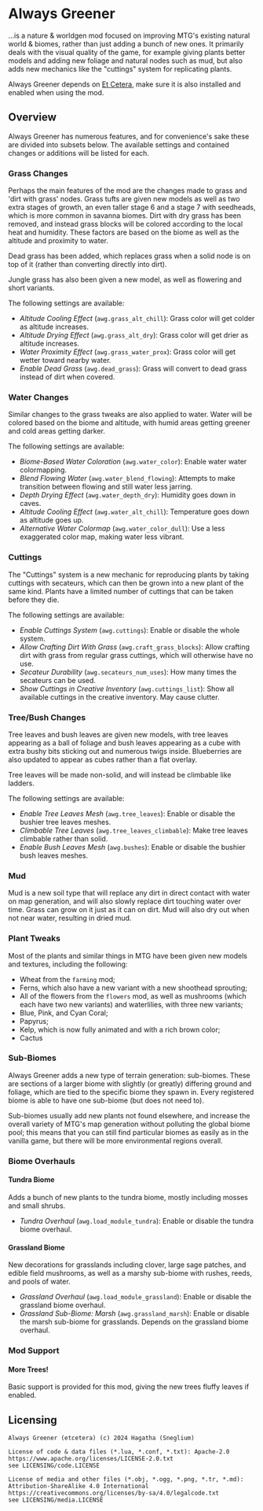 # Always Greener
...is a nature & worldgen mod focused on improving MTG's existing natural world & biomes, rather than just adding a bunch of new ones. It primarily deals with the visual quality of the game, for example giving plants better models and adding new foliage and natural nodes such as mud, but also adds new mechanics like the "cuttings" system for replicating plants.

Always Greener depends on [Et Cetera](https://content.minetest.net/packages/Hagatha/etcetera/), make sure it is also installed and enabled when using the mod.

## Overview

Always Greener has numerous features, and for convenience's sake these are divided into subsets below. The available settings and contained changes or additions will be listed for each.

### Grass Changes

Perhaps the main features of the mod are the changes made to grass and 'dirt with grass' nodes. Grass tufts are given new models as well as two extra stages of growth, an even taller stage 6 and a stage 7 with seedheads, which is more common in savanna biomes. Dirt with dry grass has been removed, and instead grass blocks will be colored according to the local heat and humidity. These factors are based on the biome as well as the altitude and proximity to water.  

Dead grass has been added, which replaces grass when a solid node is on top of it (rather than converting directly into dirt).  

Jungle grass has also been given a new model, as well as flowering and short variants.  

The following settings are available:

 - *Altitude Cooling Effect* (`awg.grass_alt_chill`): Grass color will get colder as altitude increases.
 - *Altitude Drying Effect* (`awg.grass_alt_dry`): Grass color will get drier as altitude increases.
 - *Water Proximity Effect* (`awg.grass_water_prox`): Grass color will get wetter toward nearby water.
 - *Enable Dead Grass* (`awg.dead_grass`): Grass will convert to dead grass instead of dirt when covered.

### Water Changes

Similar changes to the grass tweaks are also applied to water. Water will be colored based on the biome and altitude, with humid areas getting greener and cold areas getting darker.  

The following settings are available:

 - *Biome-Based Water Coloration* (`awg.water_color`): Enable water water colormapping.
 - *Blend Flowing Water* (`awg.water_blend_flowing`): Attempts to make transition between flowing and still water less jarring.
 - *Depth Drying Effect* (`awg.water_depth_dry`): Humidity goes down in caves.
 - *Altitude Cooling Effect* (`awg.water_alt_chill`): Temperature goes down as altitude goes up.
 - *Alternative Water Colormap* (`awg.water_color_dull`): Use a less exaggerated color map, making water less vibrant.

### Cuttings

The "Cuttings" system is a new mechanic for reproducing plants by taking cuttings with secateurs, which can then be grown into a new plant of the same kind. Plants have a limited number of cuttings that can be taken before they die.  

The following settings are available:

 - *Enable Cuttings System* (`awg.cuttings`): Enable or disable the whole system.
 - *Allow Crafting Dirt With Grass* (`awg.craft_grass_blocks`): Allow crafting dirt with grass from regular grass cuttings, which will otherwise have no use.
 - *Secateur Durability* (`awg.secateurs_num_uses`): How many times the secateurs can be used.
 - *Show Cuttings in Creative Inventory* (`awg.cuttings_list`): Show all available cuttings in the creative inventory. May cause clutter.

### Tree/Bush Changes

Tree leaves and bush leaves are given new models, with tree leaves appearing as a ball of foliage and bush leaves appearing as a cube with extra bushy bits sticking out and numerous twigs inside. Blueberries are also updated to appear as cubes rather than a flat overlay.  

Tree leaves will be made non-solid, and will instead be climbable like ladders.  

The following settings are available:

 - *Enable Tree Leaves Mesh* (`awg.tree_leaves`): Enable or disable the bushier tree leaves meshes.
 - *Climbable Tree Leaves* (`awg.tree_leaves_climbable`): Make tree leaves climbable rather than solid.
 - *Enable Bush Leaves Mesh* (`awg.bushes`): Enable or disable the bushier bush leaves meshes.

### Mud

Mud is a new soil type that will replace any dirt in direct contact with water on map generation, and will also slowly replace dirt touching water over time. Grass can grow on it just as it can on dirt. Mud will also dry out when not near water, resulting in dried mud.

### Plant Tweaks

Most of the plants and similar things in MTG have been given new models and textures, including the following:

 - Wheat from the `farming` mod;
 - Ferns, which also have a new variant with a new shoothead sprouting;
 - All of the flowers from the `flowers` mod, as well as mushrooms (which each have two new variants) and waterlilies, with three new variants;
 - Blue, Pink, and Cyan Coral;
 - Papyrus;
 - Kelp, which is now fully animated and with a rich brown color;
 - Cactus

### Sub-Biomes

Always Greener adds a new type of terrain generation: sub-biomes. These are sections of a larger biome with slightly (or greatly) differing ground and foliage, which are tied to the specific biome they spawn in. Every registered biome is able to have one sub-biome (but does not need to).  

Sub-biomes usually add new plants not found elsewhere, and increase the overall variety of MTG's map generation without polluting the global biome pool; this means that you can still find particular biomes as easily as in the vanilla game, but there will be more environmental regions overall.

### Biome Overhauls

#### Tundra Biome

Adds a bunch of new plants to the tundra biome, mostly including mosses and small shrubs.

 - *Tundra Overhaul* (`awg.load_module_tundra`): Enable or disable the tundra biome overhaul.

#### Grassland Biome

New decorations for grasslands including clover, large sage patches, and edible field mushrooms, as well as a marshy sub-biome with rushes, reeds, and pools of water.

 - *Grassland Overhaul* (`awg.load_module_grassland`): Enable or disable the grassland biome overhaul.
 - *Grassland Sub-Biome: Marsh* (`awg.grassland_marsh`): Enable or disable the marsh sub-biome for grasslands. Depends on the grassland biome overhaul.

### Mod Support

#### More Trees!

Basic support is provided for this mod, giving the new trees fluffy leaves if enabled.

## Licensing
```
Always Greener (etcetera) (c) 2024 Hagatha (Sneglium)  

License of code & data files (*.lua, *.conf, *.txt): Apache-2.0  
https://www.apache.org/licenses/LICENSE-2.0.txt  
see LICENSING/code.LICENSE  

License of media and other files (*.obj, *.ogg, *.png, *.tr, *.md): Attribution-ShareAlike 4.0 International  
https://creativecommons.org/licenses/by-sa/4.0/legalcode.txt  
see LICENSING/media.LICENSE  
```
